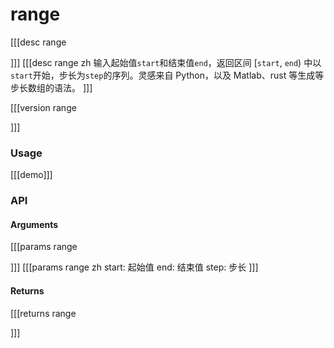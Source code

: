 # range
[[[desc range

]]]
[[[desc range zh
输入起始值`start`和结束值`end`，返回区间 [`start`, `end`) 中以`start`开始，步长为`step`的序列。灵感来自 Python，以及 Matlab、rust 等生成等步长数组的语法。
]]]

[[[version range
  
]]]
### Usage

[[[demo]]]


### API

#### Arguments
[[[params range

]]]
[[[params range zh
start: 起始值
end: 结束值
step: 步长
]]]
#### Returns
[[[returns range

]]]